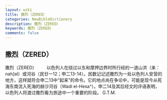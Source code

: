 ```yaml
---
layout: wiki
title: 撒烈（ZERED）
categories: NewBibleDictionary
description: 撒烈（ZERED）
keywords: 撒烈（ZERED）
comments: false
---
```


## 撒烈（ZERED）



撒烈（ZERED）
　　以色列人在绕过以东和摩押边界时所行经的一道山洪（来：nah]al）或河谷（民廿一12；申二13-14）。民数记记述撒烈为一处以色列人安营的地方，这样就符合申二13中“起来”的命令。它的地点尚在争论中，可能是现今从死海东南流入死海的赫沙河谷（Wadi el-Hesa^）。申二14及其后经文的评语表明，以色列人将渡过撒烈看为旅途中一个重要的阶段。
G.T.M.




